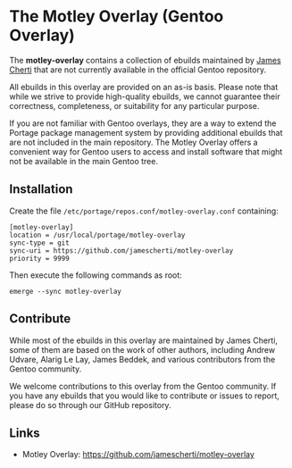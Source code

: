 # The Motley Overlay (Gentoo Overlay)

The **motley-overlay** contains a collection of ebuilds maintained by [James Cherti](https://www.jamescherti.com) that are not currently available in the official Gentoo repository.

All ebuilds in this overlay are provided on an as-is basis. Please note that while we strive to provide high-quality ebuilds, we cannot guarantee their correctness, completeness, or suitability for any particular purpose.

If you are not familiar with Gentoo overlays, they are a way to extend the Portage package management system by providing additional ebuilds that are not included in the main repository. The Motley Overlay offers a convenient way for Gentoo users to access and install software that might not be available in the main Gentoo tree.

## Installation

Create the file `/etc/portage/repos.conf/motley-overlay.conf` containing:

``` shell
[motley-overlay]
location = /usr/local/portage/motley-overlay
sync-type = git
sync-uri = https://github.com/jamescherti/motley-overlay
priority = 9999
```

Then execute the following commands as root:

``` shell
emerge --sync motley-overlay
```

## Contribute

While most of the ebuilds in this overlay are maintained by James Cherti, some of them are based on the work of other authors, including Andrew Udvare, Alarig Le Lay, James Beddek, and various contributors from the Gentoo community.

We welcome contributions to this overlay from the Gentoo community. If you have any ebuilds that you would like to contribute or issues to report, please do so through our GitHub repository.

## Links
- Motley Overlay: https://github.com/jamescherti/motley-overlay
